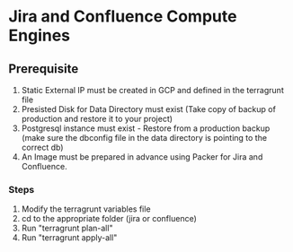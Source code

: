 # Jira and Confluence Compute Engines

## Prerequisite

1. Static External IP must be created in GCP and defined in the terragrunt file
2. Presisted Disk for Data Directory must exist (Take copy of backup of production and restore it to your project)
3. Postgresql instance must exist - Restore from a production backup (make sure the dbconfig file in the data directory is pointing to the correct db)
4. An Image must be prepared in advance using Packer for Jira and Confluence.

### Steps

1. Modify the terragrunt variables file
2. cd to the appropriate folder (jira or confluence)
2. Run "terragrunt plan-all"
3. Run "terragrunt apply-all"
